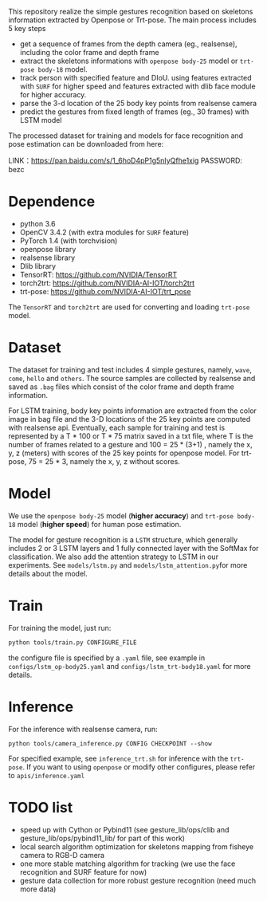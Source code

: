 This repository realize the simple gestures recognition based on skeletons information extracted by Openpose or Trt-pose. The main process includes 5 key steps

- get a sequence of frames from the depth camera (eg., realsense), including the color frame and depth frame
- extract the skeletons informations with `openpose body-25` model or `trt-pose body-18` model.
- track person with specified feature and DIoU. using features extracted with `SURF` for higher speed and features extracted with dlib face module for higher accuracy.
- parse the 3-d location of the 25 body key points from realsense camera
- predict the gestures from fixed length of frames (eg., 30 frames) with LSTM model

The processed dataset for training and models for face recognition and pose estimation can be downloaded from here:

LINK：https://pan.baidu.com/s/1_6hoD4pP1g5nIyQfhe1xig 
PASSWORD: bezc

# Dependence

- python 3.6
- OpenCV 3.4.2 (with extra modules for `SURF` feature)
- PyTorch 1.4 (with torchvision)
- openpose library
- realsense library
- Dlib library 
- TensorRT: https://github.com/NVIDIA/TensorRT
- torch2trt: https://github.com/NVIDIA-AI-IOT/torch2trt
- trt-pose: https://github.com/NVIDIA-AI-IOT/trt_pose

The `TensorRT` and `torch2trt` are used for converting and loading `trt-pose` model.

# Dataset

The dataset for training and test includes 4 simple gestures, namely, `wave`, `come`, `hello` and `others`. The source samples are collected by realsense and saved as `.bag` files which consist of the color frame and depth frame information.

For LSTM training, body key points information are extracted from the color image in bag file and the 3-D locations of the 25 key points are computed with realsense api. Eventually, each sample for training and test is represented by a T * 100 or T * 75 matrix saved in a txt file, where T is the number of frames related to a gesture and 100 = 25 * (3+1) , namely the x, y, z (meters) with scores of the 25 key points for openpose model. For trt-pose, 75 = 25 * 3, namely the x, y, z without scores.

# Model

We use the `openpose body-25` model (**higher accuracy**) and `trt-pose body-18` model (**higher speed**) for human pose estimation.

The model for gesture recognition is a `LSTM` structure,  which generally includes 2 or 3 LSTM layers and 1 fully connected layer with the SoftMax for classification.  We also add the attention strategy to LSTM in our experiments. See `models/lstm.py` and `models/lstm_attention.py`for more details about the model.

# Train

For training the model, just run:

```bash
python tools/train.py CONFIGURE_FILE
```

the configure file is specified by a `.yaml` file, see example in `configs/lstm_op-body25.yaml` and `configs/lstm_trt-body18.yaml`  for more details.

# Inference

For the inference with realsense camera, run:

```
python tools/camera_inference.py CONFIG CHECKPOINT --show                    
```

For specified example, see `inference_trt.sh`  for inference with the `trt-pose`. If you want to using `openpose` or modify other configures, please refer to `apis/inference.yaml` 

# TODO list

- speed up with Cython or Pybind11 (see gesture_lib/ops/clib and gesture_lib/ops/pybind11_lib/ for part of this work)
- local search algorithm optimization for skeletons mapping from fisheye camera to RGB-D camera
- one more stable matching algorithm for tracking (we use the face recognition and SURF feature for now)
- gesture data collection for more robust gesture recognition (need much more data)